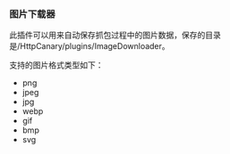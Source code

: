 ### 图片下载器

此插件可以用来自动保存抓包过程中的图片数据，保存的目录是/HttpCanary/plugins/ImageDownloader。

支持的图片格式类型如下：
- png
- jpeg
- jpg
- webp
- gif
- bmp
- svg
